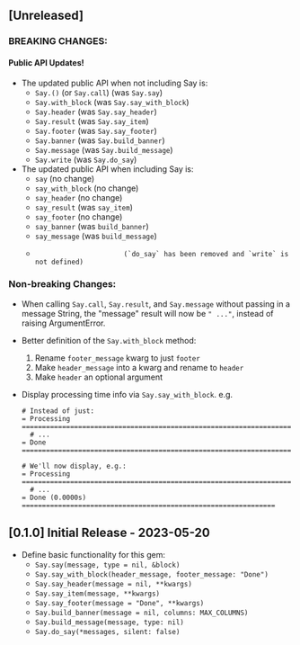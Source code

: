 ## [Unreleased]

### BREAKING CHANGES:

#### Public API Updates!
- The updated public API when not including Say is:
  - `Say.()` (or `Say.call`)  (was `Say.say`)
  - `Say.with_block`          (was `Say.say_with_block`)
  - `Say.header`              (was `Say.say_header`)
  - `Say.result`              (was `Say.say_item`)
  - `Say.footer`              (was `Say.say_footer`)
  - `Say.banner`              (was `Say.build_banner`)
  - `Say.message`             (was `Say.build_message`)
  - `Say.write`               (was `Say.do_say`)
- The updated public API when including Say is:
  - `say`                     (no change)
  - `say_with_block`          (no change)
  - `say_header`              (no change)
  - `say_result`              (was `say_item`)
  - `say_footer`              (no change)
  - `say_banner`              (was `build_banner`)
  - `say_message`             (was `build_message`)
  -                           (`do_say` has been removed and `write` is not defined)

### Non-breaking Changes:
- When calling `Say.call`, `Say.result`, and `Say.message` without passing in a message String, the "message" result will now be `" ..."`, instead of raising ArgumentError.

- Better definition of the `Say.with_block` method:
  1. Rename `footer_message` kwarg to just `footer`
  2. Make `header_message` into a kwarg and rename to `header`
  3. Make `header` an optional argument

- Display processing time info via `Say.say_with_block`. e.g.
    ```
    # Instead of just:
    = Processing ===================================================================
      # ...
    = Done =========================================================================

    # We'll now display, e.g.:
    = Processing ===================================================================
      # ...
    = Done (0.0000s) ===============================================================
    ```

## [0.1.0] Initial Release - 2023-05-20

- Define basic functionality for this gem:
  - `Say.say(message, type = nil, &block)`
  - `Say.say_with_block(header_message, footer_message: "Done")`
  - `Say.say_header(message = nil, **kwargs)`
  - `Say.say_item(message, **kwargs)`
  - `Say.say_footer(message = "Done", **kwargs)`
  - `Say.build_banner(message = nil, columns: MAX_COLUMNS)`
  - `Say.build_message(message, type: nil)`
  - `Say.do_say(*messages, silent: false)`
